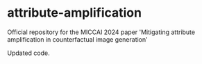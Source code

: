 # attribute-amplification
Official repository for the MICCAI 2024 paper 'Mitigating attribute amplification in counterfactual image generation'

Updated code.
